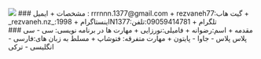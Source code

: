 <img src="http://s15.picofile.com/file/8409825218/MYXJ_20201003000232292_save.jpg">
### مشخصات
+ ایمیل : rrrnnn.1377@gmail.com
+ rezvaneh77:گیت هاب
+ _rezvaneh.nz_:اینستاگرام
+  1998N1377:تلگرام
+ 09059414781:تلفن
<br>
### مقدمه
+ اسم:رضوانه
+ فامیلی:نورزایی
+ مهارت ها در برنامه نویسی: سی - سی پلاس پلاس - جاوا - پایتون
+ مهارت متفرقه: فتوشاپ
+ مسلط به زبان های:فارسی - انگلیسی - ترکی
